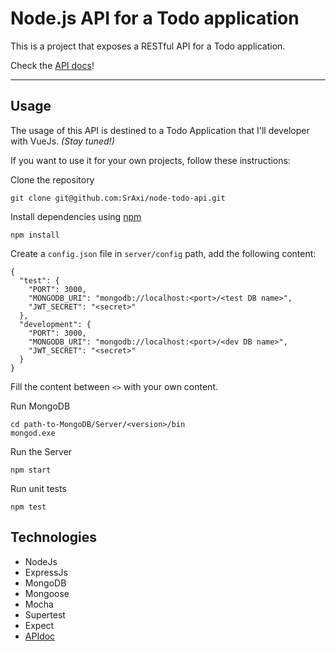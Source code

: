 Node.js API for a Todo application
===================

This is a project that exposes a RESTful API for a Todo application.

Check the [API docs](https://infinite-island-37700.herokuapp.com/apidoc/)!

----------


Usage
-------------

The usage of this API is destined to a Todo Application that I'll developer with VueJs. *(Stay tuned!)*

If you want to use it for your own projects, follow these instructions:

Clone the repository

    git clone git@github.com:SrAxi/node-todo-api.git


Install dependencies using [npm](https://www.npmjs.com/)

    npm install

Create a `config.json` file in `server/config` path, add the following content:
```
{
  "test": {
    "PORT": 3000,
    "MONGODB_URI": "mongodb://localhost:<port>/<test DB name>",
    "JWT_SECRET": "<secret>"
  },
  "development": {
    "PORT": 3000,
    "MONGODB_URI": "mongodb://localhost:<port>/<dev DB name>",
    "JWT_SECRET": "<secret>"
  }
}

```
Fill the content between `<>` with your own content.

Run MongoDB
```
cd path-to-MongoDB/Server/<version>/bin
mongod.exe
```

Run the Server

    npm start

Run unit tests

    npm test



Technologies
-------------

 - NodeJs
 - ExpressJs
 - MongoDB
 - Mongoose
 - Mocha
 - Supertest
 - Expect
 - [APIdoc](http://apidocjs.com)

